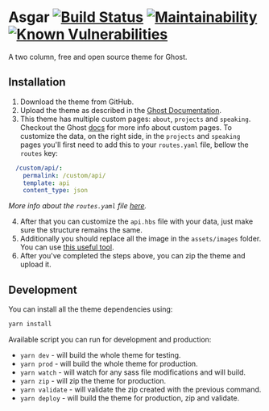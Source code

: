 Asgar [![Build Status](https://travis-ci.com/stefanbc/Asgar.svg?branch=master)](https://travis-ci.com/stefanbc/Asgar) [![Maintainability](https://api.codeclimate.com/v1/badges/db551b4c7a25f474e729/maintainability)](https://codeclimate.com/github/stefanbc/Asgar/maintainability) [![Known Vulnerabilities](https://snyk.io/test/github/stefanbc/Asgar/badge.svg?targetFile=package.json)](https://snyk.io/test/github/stefanbc/Asgar?targetFile=package.json)
==

A two column, free and open source theme for Ghost.

Installation
--

1. Download the theme from GitHub.
2. Upload the theme as described in the [Ghost Documentation](https://docs.ghost.org/concepts/config/).
3. This theme has multiple custom pages: `about`, `projects` and `speaking`.
Checkout the Ghost [docs](https://docs.ghost.org/api/handlebars-themes/context/page/#templates) for more info about custom pages.
To customize the data, on the right side, in the `projects` and `speaking` pages
you'll first need to add this to your `routes.yaml` file, bellow the `routes` key:

```yaml
  /custom/api/:
    permalink: /custom/api/
    template: api
    content_type: json
```

*More info about the `routes.yaml` file [here](https://docs.ghost.org/api/handlebars-themes/routing/).*

4. After that you can customize the `api.hbs` file with your data, just make sure the structure remains the same.
5. Additionally you should replace all the image in the `assets/images` folder. You can use [this useful tool](http://realfavicongenerator.net/).
6. After you've completed the steps above, you can zip the theme and upload it.

Development
--

You can install all the theme dependencies using:

```bash
yarn install
```

Available script you can run for development and production:

* `yarn dev` - will build the whole theme for testing.
* `yarn prod` - will build the whole theme for production.
* `yarn watch` - will watch for any sass file modifications and will build.
* `yarn zip` - will zip the theme for production.
* `yarn validate` - will validate the zip created with the previous command.
* `yarn deploy` - will build the theme for production, zip and validate.

